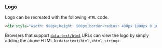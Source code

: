 ### Logo

Logo can be recreated with the following `HTML` code.

```html
<div style="width: 900px;height: 900px;border-radius: 400px 1000px 0 1000px;background: #699935;"></div>
```

Browsers that support [`data:text/html`](https://developer.mozilla.org/en-US/docs/Web/HTTP/Basics_of_HTTP/Data_URIs) URLs can view the logo by simply adding the above HTML to `data:text/html,<html_string>`.
